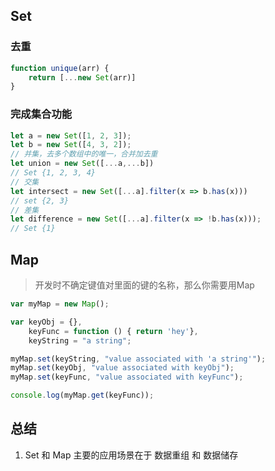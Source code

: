 ## Set

### 去重

```js
function unique(arr) {
    return [...new Set(arr)]
}
```

### 完成集合功能

```js
let a = new Set([1, 2, 3]);
let b = new Set([4, 3, 2]);
// 并集，去多个数组中的唯一，合并加去重
let union = new Set([...a,...b])
// Set {1, 2, 3, 4}
// 交集
let intersect = new Set([...a].filter(x => b.has(x)))
// set {2, 3}
// 差集
let difference = new Set([...a].filter(x => !b.has(x)));
// Set {1}
```


## Map

> 开发时不确定键值对里面的键的名称，那么你需要用Map

```js
var myMap = new Map();

var keyObj = {},
    keyFunc = function () { return 'hey'},
    keyString = "a string";

myMap.set(keyString, "value associated with 'a string'");
myMap.set(keyObj, "value associated with keyObj");
myMap.set(keyFunc, "value associated with keyFunc");

console.log(myMap.get(keyFunc));
```


## 总结

1. Set 和 Map 主要的应用场景在于 数据重组 和 数据储存


